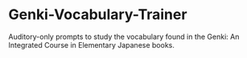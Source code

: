 # Genki-Vocabulary-Trainer
Auditory-only prompts to study the vocabulary found in the Genki: An Integrated Course in Elementary Japanese books.
